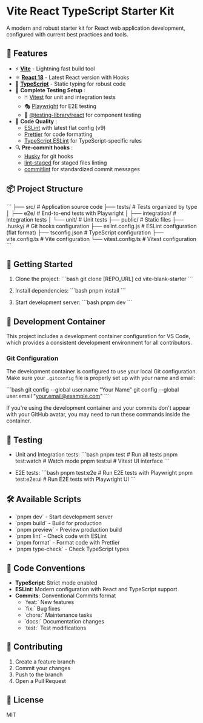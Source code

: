 # Vite React TypeScript Starter Kit

A modern and robust starter kit for React web application development, configured with current best practices and tools.

## 🚀 Features

- ⚡️ **[Vite](https://vitejs.dev/)** - Lightning fast build tool
- ⚛️ **[React 18](https://react.dev/)** - Latest React version with Hooks
- 📝 **[TypeScript](https://www.typescriptlang.org/)** - Static typing for robust code
- 🧪 **Complete Testing Setup** :
  - 🃏 [Vitest](https://vitest.dev/) for unit and integration tests
  - 🎭 [Playwright](https://playwright.dev/) for E2E testing
  - 🧪 [@testing-library/react](https://testing-library.com/react) for component testing
- 📏 **Code Quality** :
  - [ESLint](https://eslint.org/) with latest flat config (v9)
  - [Prettier](https://prettier.io/) for code formatting
  - [TypeScript ESLint](https://typescript-eslint.io/) for TypeScript-specific rules
- 🔍 **Pre-commit hooks** :
  - [Husky](https://typicode.github.io/husky/) for git hooks
  - [lint-staged](https://github.com/okonet/lint-staged) for staged files linting
  - [commitlint](https://commitlint.js.org/) for standardized commit messages

## 📦 Project Structure

\`\`\`
├── src/ # Application source code
├── tests/ # Tests organized by type
│ ├── e2e/ # End-to-end tests with Playwright
│ ├── integration/ # Integration tests
│ └── unit/ # Unit tests
├── public/ # Static files
├── .husky/ # Git hooks configuration
├── eslint.config.js # ESLint configuration (flat format)
├── tsconfig.json # TypeScript configuration
├── vite.config.ts # Vite configuration
└── vitest.config.ts # Vitest configuration
\`\`\`

## 🚀 Getting Started

1. Clone the project:
   \`\`\`bash
   git clone [REPO_URL]
   cd vite-blank-starter
   \`\`\`

2. Install dependencies:
   \`\`\`bash
   pnpm install
   \`\`\`

3. Start development server:
   \`\`\`bash
   pnpm dev
   \`\`\`

## 🔧 Development Container

This project includes a development container configuration for VS Code, which provides a consistent development environment for all contributors.

### Git Configuration

The development container is configured to use your local Git configuration. Make sure your `.gitconfig` file is properly set up with your name and email:

\`\`\`bash
git config --global user.name "Your Name"
git config --global user.email "your.email@example.com"
\`\`\`

If you're using the development container and your commits don't appear with your GitHub avatar, you may need to run these commands inside the container.

## 🧪 Testing

- Unit and Integration tests:
  \`\`\`bash
  pnpm test # Run all tests
  pnpm test:watch # Watch mode
  pnpm test:ui # Vitest UI interface
  \`\`\`

- E2E tests:
  \`\`\`bash
  pnpm test:e2e # Run E2E tests with Playwright
  pnpm test:e2e:ui # Run E2E tests with Playwright UI
  \`\`\`

## 🛠️ Available Scripts

- \`pnpm dev\` - Start development server
- \`pnpm build\` - Build for production
- \`pnpm preview\` - Preview production build
- \`pnpm lint\` - Check code with ESLint
- \`pnpm format\` - Format code with Prettier
- \`pnpm type-check\` - Check TypeScript types

## 📝 Code Conventions

- **TypeScript**: Strict mode enabled
- **ESLint**: Modern configuration with React and TypeScript support
- **Commits**: Conventional Commits format
  - \`feat:\` New features
  - \`fix:\` Bug fixes
  - \`chore:\` Maintenance tasks
  - \`docs:\` Documentation changes
  - \`test:\` Test modifications

## 🤝 Contributing

1. Create a feature branch
2. Commit your changes
3. Push to the branch
4. Open a Pull Request

## 📄 License

MIT
